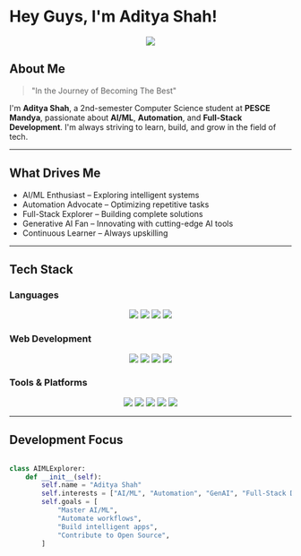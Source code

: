 # Hey Guys, I'm Aditya Shah!


<div align="center">
  <img src="https://capsule-render.vercel.app/api?type=waving&color=gradient&customColorList=6,11,20&height=140&section=header&text=AI%2FML%20Explorer&fontSize=36&fontAlignY=30&desc=Transforming%20Ideas%20into%20Intelligent%20Solutions&descAlignY=55&descAlign=50"/>
</div>

## About Me

> "In the Journey of Becoming The Best"

I'm **Aditya Shah**, a 2nd-semester Computer Science student at **PESCE Mandya**, passionate about **AI/ML**, **Automation**, and **Full-Stack Development**. I'm always striving to learn, build, and grow in the field of tech.

---

## What Drives Me

- AI/ML Enthusiast – Exploring intelligent systems  
- Automation Advocate – Optimizing repetitive tasks  
- Full-Stack Explorer – Building complete solutions  
- Generative AI Fan – Innovating with cutting-edge AI tools  
- Continuous Learner – Always upskilling  

---

## Tech Stack

### Languages

<p align="center">
  <img src="https://img.shields.io/badge/Python-3776AB?style=flat&logo=python&logoColor=white"/>
  <img src="https://img.shields.io/badge/C-00599C?style=flat&logo=c&logoColor=white"/>
  <img src="https://img.shields.io/badge/Java-ED8B00?style=flat&logo=openjdk&logoColor=white"/>
  <img src="https://img.shields.io/badge/JavaScript-F7DF1E?style=flat&logo=javascript&logoColor=black"/>
</p>

### Web Development

<p align="center">
  <img src="https://img.shields.io/badge/HTML5-E34F26?style=flat&logo=html5&logoColor=white"/>
  <img src="https://img.shields.io/badge/CSS3-1572B6?style=flat&logo=css3&logoColor=white"/>
  <img src="https://img.shields.io/badge/FastAPI-009688?style=flat&logo=fastapi&logoColor=white"/>
  <img src="https://img.shields.io/badge/TypeScript-3178C6?style=flat&logo=typescript&logoColor=white"/>
</p>

### Tools & Platforms

<p align="center">
  <img src="https://img.shields.io/badge/Git-F05032?style=flat&logo=git&logoColor=white"/>
  <img src="https://img.shields.io/badge/GitHub-181717?style=flat&logo=github&logoColor=white"/>
  <img src="https://img.shields.io/badge/Render-46E3B7?style=flat&logo=render&logoColor=white"/>
  <img src="https://img.shields.io/badge/Netlify-00C7B7?style=flat&logo=netlify&logoColor=white"/>
  <img src="https://img.shields.io/badge/VS%20Code-007ACC?style=flat&logo=visual-studio-code&logoColor=white"/>
</p>

---


## Development Focus

```python

class AIMLExplorer:
    def __init__(self):
        self.name = "Aditya Shah"
        self.interests = ["AI/ML", "Automation", "GenAI", "Full-Stack Dev"]
        self.goals = [
            "Master AI/ML",
            "Automate workflows",
            "Build intelligent apps",
            "Contribute to Open Source",
        ]

```

